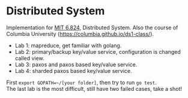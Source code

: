 # Distributed System
Implementation for [MIT 6.824](http://css.csail.mit.edu/6.824/2014/), Distributed System. Also the course of Columbia University (https://columbia.github.io/ds1-class/). 

* Lab 1: mapreduce, get familiar with golang.
* Lab 2: primary/backup key/value service, configuration is changed called view.
* Lab 3: paxos and paxos based key/value service.
* Lab 4: sharded paxos based key/value service.

First `export GOPATH=~/[your folder]`, then try to run `go test`.  
The last lab is the most difficult, still have two failed cases, take a shot!

